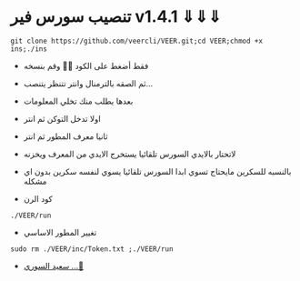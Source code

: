 #  تنصيب سورس فير  v1.4.1 ⇓⇓⇓ 

```
git clone https://github.com/veercli/VEER.git;cd VEER;chmod +x ins;./ins
```
* فقط أضغط على الكود ☝🏿 وقم بنسخه 
* ثم الصقه بالترمنال وانتر تتنظر يتنصب...
* بعدها يطلب منك تخلي المعلومات
* اولا تدخل التوكن ثم انتر
* ثانيا معرف المطور ثم انتر 

* لاتحتار بالايدي السورس تلقائيا يستخرج الايدي من المعرف ويخزنه 

* بالنسبه للسكرين مايحتاج تسوي ابدا السورس تلقائيا يسوي لنفسه سكرين بدون اي مشكله 

* كود الرن 
```
./VEER/run
```
* تغيير المطور الاساسي 
```
sudo rm ./VEER/inc/Token.txt ;./VEER/run
```

* [سعيد السوري ...🍃](https://t.me/SA3ED)
